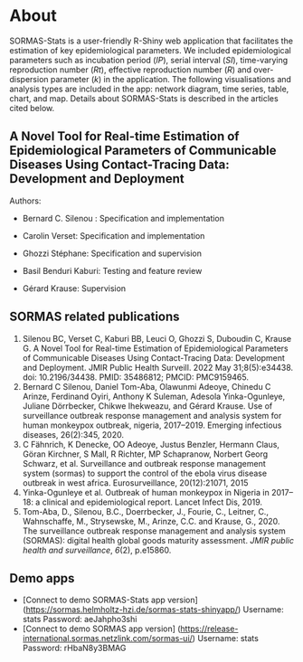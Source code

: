 About
=====

SORMAS-Stats is a user-friendly R-Shiny web application that facilitates the estimation of key epidemiological parameters. We included epidemiological parameters such as incubation period (*IP*), serial interval (*SI*), time-varying reproduction number (*Rt*), effective reproduction number (*R*) and over-dispersion parameter (*k*) in the application. The following visualisations and analysis types are included in the app: network diagram, time series, table, chart, and map. Details about SORMAS-Stats is described in the articles cited below. 

A Novel Tool for Real-time Estimation of Epidemiological Parameters of Communicable Diseases Using Contact-Tracing Data: Development and Deployment
--------------------------------------------------------
Authors: 

- Bernard C. Silenou :  Specification and implementation

- Carolin Verset: Specification and implementation 

- Ghozzi Stéphane: Specification and supervision

- Basil Benduri Kaburi: Testing and feature review

- Gérard Krause: Supervision


SORMAS related publications
--------
1. Silenou BC, Verset C, Kaburi BB, Leuci O, Ghozzi S, Duboudin C, Krause G. A Novel Tool for Real-time Estimation of Epidemiological Parameters of Communicable Diseases Using Contact-Tracing Data: Development and Deployment. JMIR Public Health Surveill. 2022 May 31;8(5):e34438. doi: 10.2196/34438. PMID: 35486812; PMCID: PMC9159465.
2. Bernard C Silenou, Daniel Tom-Aba, Olawunmi Adeoye, Chinedu C Arinze, Ferdinand Oyiri, Anthony K Suleman, Adesola Yinka-Ogunleye, Juliane Dörrbecker,  Chikwe Ihekweazu, and Gérard Krause. Use of surveillance outbreak response  management and analysis system for human monkeypox outbreak, nigeria,  2017–2019. Emerging infectious diseases, 26(2):345, 2020.
3. C Fähnrich, K Denecke, OO Adeoye, Justus Benzler, Hermann Claus, Göran  Kirchner, S Mall, R Richter, MP Schapranow, Norbert Georg Schwarz, et al. Surveillance and outbreak response management system (sormas) to support the control of the ebola virus disease outbreak in west africa. Eurosurveillance, 20(12):21071, 2015
4. Yinka-Ogunleye et al. Outbreak of human monkeypox in Nigeria in 2017–18: a clinical and epidemiological report. Lancet Infect Dis, 2019.
5. Tom-Aba, D., Silenou, B.C., Doerrbecker, J., Fourie, C., Leitner, C., Wahnschaffe, M., Strysewske, M., Arinze, C.C. and Krause, G., 2020. The surveillance outbreak response management and analysis system (SORMAS): digital health global goods maturity assessment. *JMIR public health and surveillance*, *6*(2), p.e15860.

Demo apps
--------
* [Connect to demo SORMAS-Stats app version] (https://sormas.helmholtz-hzi.de/sormas-stats-shinyapp/)
Username: stats   Password: aeJahpho3shi    
*  [Connect to demo SORMAS app version] (https://release-international.sormas.netzlink.com/sormas-ui/)
Username: stats   Password: rHbaN8y3BMAG 

